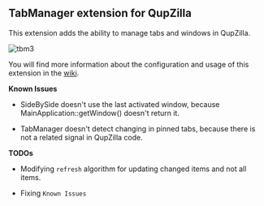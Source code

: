 TabManager extension for QupZilla
-------------------------------------------------
This extension adds the ability to manage tabs and windows in QupZilla.

![tbm3](http://i.imgur.com/Gh8bEXo.png)

You will find more information about the configuration and usage of this extension in the [wiki](https://github.com/QupZilla/qupzilla-plugins/wiki/Tab-Manager).

**Known Issues**

* SideBySide doesn't use the last activated window, because MainApplication::getWindow() doesn't return it.

* TabManager doesn't detect changing in pinned tabs, because there is not a related signal in QupZilla code.

**TODOs**

* Modifying `refresh` algorithm for updating changed items and not all items.

* Fixing `Known Issues`
